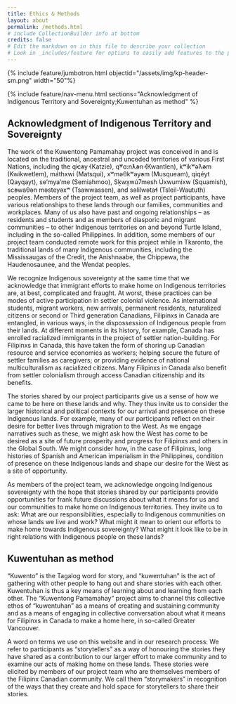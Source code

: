 ```yaml
---
title: Ethics & Methods
layout: about
permalink: /methods.html
# include CollectionBuilder info at bottom
credits: false
# Edit the markdown on in this file to describe your collection
# Look in _includes/feature for options to easily add features to the page
---
```

{% include feature/jumbotron.html objectid="/assets/img/kp-header-sm.png" width="50"%} 

{% include feature/nav-menu.html sections="Acknowledgment of Indigenous Territory and Sovereignty;Kuwentuhan as method" %}

## Acknowledgment of Indigenous Territory and Sovereignty 

The work of the Kuwentong Pamamahay project was conceived in and is located on the traditional, ancestral and unceded territories of various First Nations, including the q̓ic̓əy̓ (Katzie), q̓ʷɑ:n̓ƛ̓ən̓ (Kwantlen), kʷikʷəƛ̓əm (Kwikwetlem), máthxwi (Matsqui), xʷməθkʷəy̓əm (Musqueam), qiqéyt (Qayqayt), se’mya’me (Semiahmoo), Sḵwx̱wú7mesh Úxwumixw (Squamish), sc̓əwaθən məsteyəxʷ  (Tsawwassen), and səlilwətaɬ (Tsleil-Waututh) peoples. Members of the project team, as well as project participants, have various relationships to these lands through our families, communities and workplaces. Many of us also have past and ongoing relationships – as residents and students and as members of diasporic and migrant communities – to other Indigenous territories on and beyond Turtle Island, including in the so-called Philippines. In addition, some members of our project team conducted remote work for this project while in Tkaronto, the traditional lands of many Indigenous communities, including the Mississaugas of the Credit, the Anishnaabe, the Chippewa, the Haudenosaunee, and the Wendat peoples. 

We recognize Indigenous sovereignty at the same time that we acknowledge that immigrant efforts to make home on Indigenous territories are, at best, complicated and fraught. At worst, these practices can be modes of active participation in settler colonial violence. As international students, migrant workers, new arrivals, permanent residents, naturalized citizens or second or Third generation Canadians, Filipinxs in Canada are entangled, in various ways, in the dispossession of Indigenous people from their lands. At different moments in its history, for example, Canada has enrolled racialized immigrants in the project of settler nation-building. For Filipinxs in Canada, this have taken the form of shoring up Canadian resource and service economies as workers; helping secure the future of settler families as caregivers; or providing evidence of national multiculturalism as racialized citizens. Many Filipinxs in Canada also benefit from settler colonialism through access Canadian citizenship and its benefits. 

The stories shared by our project participants give us a sense of how we came to be here on these lands and why. They thus invite us to consider the larger historical and political contexts for our arrival and presence on these Indigenous lands. For example, many of our participants reflect on their desire for better lives through migration to the West. As we engage narratives such as these, we might ask how the West has come to be desired as a site of future prosperity and progress for Filipinxs and others in the Global South. We might consider how, in the case of Filipinxs, long histories of Spanish and American imperialism in the Philippines, condition of presence on these Indigenous lands and shape our desire for the West as a site of opportunity.  

As members of the project team, we acknowledge ongoing Indigenous sovereignty with the hope that stories shared by our participants provide opportunities for frank future discussions about what it means for us and our communities to make home on Indigenous territories. They invite us to ask: What are our responsibilities, especially to Indigenous communities on whose lands we live and work? What might it mean to orient our efforts to make home towards Indigenous sovereignty? What might it look like to be in right relations with Indigenous people on these lands? 

## Kuwentuhan as method  

“Kuwento” is the Tagalog word for story, and “kuwentuhan” is the act of gathering with other people to hang out and share stories with each other. Kuwentuhan is thus a key means of learning about and learning from each other. The “Kuwentong Pamamahay” project aims to channel this collective ethos of “kuwentuhan” as a means of creating and sustaining community and as a means of engaging in collective conversation about what it means for Filipinxs in Canada to make a home here, in so-called Greater Vancouver.  

A word on terms we use on this website and in our research process: We refer to participants as “storytellers” as a way of honouring the stories they have shared as a contribution to our larger effort to make community and to examine our acts of making home on these lands. These stories were elicited by members of our project team who are themselves members of the Filipinx Canadian community. We call them “storymakers” in recognition of the ways that they create and hold space for storytellers to share their stories.  
